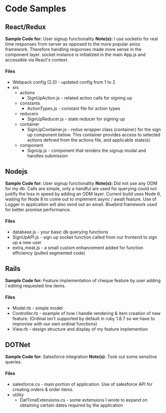 # Code Samples

## React/Redux
**Sample Code for:** User signup functionality
**Note(s):** I use socketio for real time responses from server as opposed to the more popular axios framework. Therefore handling responses made more sense in the component layer.
             socket instance is initialized in the main App.js and accessible via React's context.
#### Files
* Webpack config (2.0) - updated config from 1 to 2
* src
	* actions
		* SignUpAction.js - related action calls for signing up
	* constants
		* ActionTypes.js - constant file for action types
	* reducers
		* SignUpReducer.js - state reducer for signing up
	* container
		* SignUpContainer.js - redux wrapper class (container) for the sign up component below. This container provides access to selected actions defined from the actions file, and applicable state(s)
	* component
		* SignUp.js - component that renders the signup modal and handles submission

## Nodejs
**Sample Code for:** User signup functionality
**Note(s):** Did not use any ODM for my db. Calls are simple, only a handful are used for querying could not justify the loss in speed by adding an ODM layer.
             Current build uses Node 6, waiting for Node 8 to come out to implement async / await feature.
			 Use of Logger in application will also send out an email.
			 Bluebird framework used for better promise performance.
#### Files
* database.js - your basic db querying functions
* SignUpAPI.js - sign up socket function called from our frontend to sign up a new user
* extra_meat.js - a small custom enhancement added for function efficiency (pulled segmented code)

## Rails
**Sample Code for:** Feature implementation of cheque feature by user adding / editing requested line items.
#### Files
* Model.rb - simple model
* Controller.rb - example of how I handle rendering & item creation of new feature. (Ordinal isn't supported by default in ruby 1.8.7 so we have to improvise with our own ordinal functions)
* View.rb - design structure and display of my feature implemention
	
## DOTNet
**Sample Code for:** Salesforce integration
**Note(s)**: Took out some sensitive queries.
#### Files
* salesforce.cs - main portion of application. Use of salesforce API for creating orders & order items.
* utility
	* DatTimeExtensions.cs - some extensions I wrote to expand on obtaining certain dates required by the application
